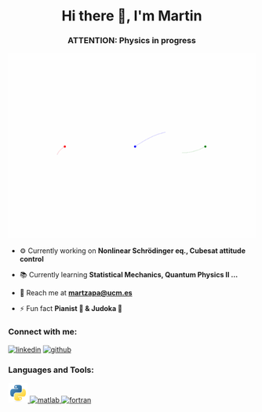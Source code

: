 <h1 align="center">Hi there 👋, I'm Martin</h1>
<h3 align="center">ATTENTION: Physics in progress</h3>
<p align="center"> <img src="3body.gif" alt="3body" /> </p>

- ⚙️ Currently working on **Nonlinear Schrödinger eq., Cubesat attitude control**

- 📚 Currently learning **Statistical Mechanics, Quantum Physics II ...**

- 📧 Reach me at **martzapa@ucm.es**

- ⚡ Fun fact **Pianist 🎹 & Judoka 🥋**

<h3 align="left">Connect with me:</h3>
<p align="left">
<a href="https://linkedin.com/in/martinzf" target="blank"><img align="center" src="https://raw.githubusercontent.com/rahuldkjain/github-profile-readme-generator/master/src/images/icons/Social/linked-in-alt.svg" alt="linkedin" height="30" width="40" /></a> 
<a href="https://github.com/martinzf" target="blank"><img align="center" src="https://raw.githubusercontent.com/rahuldkjain/github-profile-readme-generator/master/src/images/icons/Social/github.svg" alt="github" height="30" width="40" /></a>
</p>

<h3 align="left">Languages and Tools:</h3>
<p align="left"> <a href="https://www.python.org" target="_blank" rel="noreferrer"> <img src="https://raw.githubusercontent.com/devicons/devicon/master/icons/python/python-original.svg" alt="python" width="40" height="40"/> </a> <a href="https://www.mathworks.com/" target="_blank" rel="noreferrer"> <img src="https://upload.wikimedia.org/wikipedia/commons/2/21/Matlab_Logo.png" alt="matlab" width="40" height="40"/> </a> <a href="https://fortran-lang.org/" target="_blank" rel="noreferrer"> <img src="https://upload.wikimedia.org/wikipedia/commons/b/b8/Fortran_logo.svg" alt="fortran" width="40" height="40"/> </a> </p>

